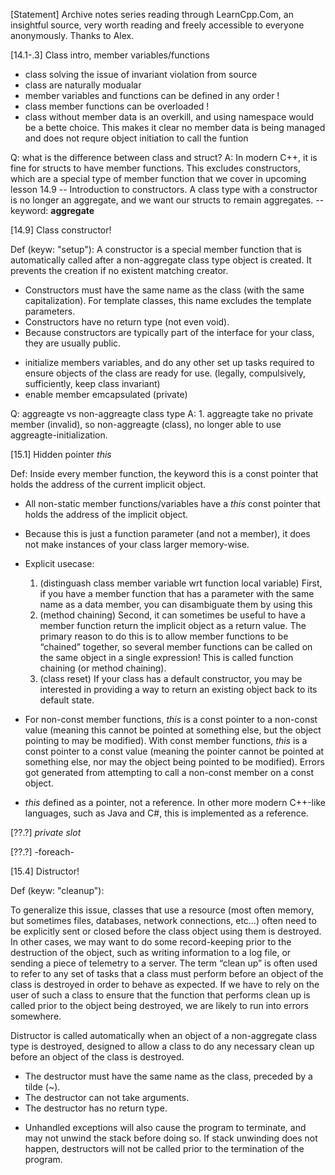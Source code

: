 
[Statement] Archive notes series reading through LearnCpp.Com, an insightful source, very worth reading
            and freely accessible to everyone anonymously. Thanks to Alex.





[14.1-.3] Class intro, member variables/functions


- class solving the issue of invariant violation from source
- class are naturally modualar
- member variables and functions can be defined in any order !
- class member functions can be overloaded !
- class without member data is an overkill, and using namespace would be a bette choice.
    This makes it clear no member data is being managed and does not requre object
    initiation to call the funtion



Q: what is the difference between class and struct?
A: In modern C++, it is fine for structs to have member functions. This excludes constructors,
    which are a special type of member function that we cover in upcoming lesson 14.9
    -- Introduction to constructors. A class type with a constructor is no longer an aggregate,
    and we want our structs to remain aggregates.
    -- keyword: **aggregate**


[14.9] Class constructor!

Def (keyw: "setup"):
A constructor is a special member function that is automatically called after a non-aggregate
    class type object is created. It prevents the creation if no existent matching creator.
* Constructors must have the same name as the class (with the same capitalization).
    For template classes, this name excludes the template parameters.
* Constructors have no return type (not even void).
* Because constructors are typically part of the interface for your class, they are usually public.

- initialize members variables, and do any other set up tasks required to ensure objects of the class are ready for use.
    (legally, compulsively, sufficiently, keep class invariant)
- enable member emcapsulated (private)



Q: aggreagte vs non-aggreagte class type
A: 1. aggreagte take no private member (invalid), so non-aggreagte (class), no longer able to use
    aggreagte-initialization.

[15.1] Hidden pointer *this*

Def:
Inside every member function, the keyword this is a const pointer that holds the address of the current implicit object.

- All non-static member functions/variables have a *this* const pointer that holds the address of the implicit object.
- Because this is just a function parameter (and not a member), it does not make instances of your class larger memory-wise.
- Explicit usecase:
    1. (distinguash class member variable wrt function local variable) First, if you have a member function that has a parameter with the same name as a data member, you can disambiguate them by using this
    2. (method chaining) Second, it can sometimes be useful to have a member function return the implicit object as a return value. The primary reason to do this is to allow member functions to be “chained” together, so several member functions can be called on the same object in a single expression! This is called function chaining (or method chaining).
    3. (class reset) If your class has a default constructor, you may be interested in providing a way to return an existing object back to its default state.

- For non-const member functions, *this* is a const pointer to a non-const value (meaning this cannot be pointed at something else, but the object pointing to may be modified). With const member functions, *this* is a const pointer to a const value (meaning the pointer cannot be pointed at something else, nor may the object being pointed to be modified). Errors got generated from attempting to call a non-const member on a const object.

- *this* defined as a pointer, not a reference. In other more modern C++-like languages, such as Java and C#, this is implemented as a reference.


[??.?] *private slot*


[??.?] -foreach-


[15.4] Distructor!

Def (keyw: "cleanup"):

To generalize this issue, classes that use a resource (most often memory, but sometimes files,
databases, network connections, etc…) often need to be explicitly sent or closed before the
class object using them is destroyed. In other cases, we may want to do some record-keeping
prior to the destruction of the object, such as writing information to a log file, or sending
a piece of telemetry to a server. The term “clean up” is often used to refer to any set of tasks
that a class must perform before an object of the class is destroyed in order to behave as expected.
If we have to rely on the user of such a class to ensure that the function that performs clean
up is called prior to the object being destroyed, we are likely to run into errors somewhere.

Distructor is called automatically when an object of a non-aggregate class type is destroyed,
designed to allow a class to do any necessary clean up before an object of the class is destroyed.

* The destructor must have the same name as the class, preceded by a tilde (~).
* The destructor can not take arguments.
* The destructor has no return type.

- Unhandled exceptions will also cause the program to terminate, and may not unwind the stack before doing so.
If stack unwinding does not happen, destructors will not be called prior to the termination of the program.
